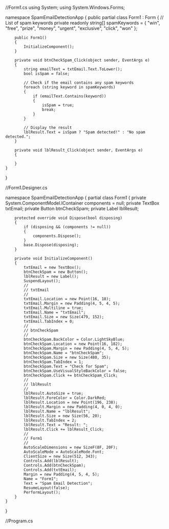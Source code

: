 //Form1.cs
using System;
using System.Windows.Forms;

namespace SpamEmailDetectionApp
{
    public partial class Form1 : Form
    {
        // List of spam keywords
        private readonly string[] spamKeywords = { "win", "free", "prize", "money", "urgent", "exclusive", "click", "won" };

        public Form1()
        {
            InitializeComponent();
        }

        private void btnCheckSpam_Click(object sender, EventArgs e)
        {
            string emailText = txtEmail.Text.ToLower();
            bool isSpam = false;

            // Check if the email contains any spam keywords
            foreach (string keyword in spamKeywords)
            {
                if (emailText.Contains(keyword))
                {
                    isSpam = true;
                    break;
                }
            }

            // Display the result
            lblResult.Text = isSpam ? "Spam detected!" : "No spam detected.";
        }

        private void lblResult_Click(object sender, EventArgs e)
        {

        }
    }
}

//Form1.Designer.cs


﻿namespace SpamEmailDetectionApp
{
    partial class Form1
    {
        private System.ComponentModel.IContainer components = null;
        private TextBox txtEmail;
        private Button btnCheckSpam;
        private Label lblResult;

        protected override void Dispose(bool disposing)
        {
            if (disposing && (components != null))
            {
                components.Dispose();
            }
            base.Dispose(disposing);
        }

        private void InitializeComponent()
        {
            txtEmail = new TextBox();
            btnCheckSpam = new Button();
            lblResult = new Label();
            SuspendLayout();
            // 
            // txtEmail
            // 
            txtEmail.Location = new Point(16, 18);
            txtEmail.Margin = new Padding(4, 5, 4, 5);
            txtEmail.Multiline = true;
            txtEmail.Name = "txtEmail";
            txtEmail.Size = new Size(479, 152);
            txtEmail.TabIndex = 0;
            // 
            // btnCheckSpam
            // 
            btnCheckSpam.BackColor = Color.LightSkyBlue;
            btnCheckSpam.Location = new Point(16, 182);
            btnCheckSpam.Margin = new Padding(4, 5, 4, 5);
            btnCheckSpam.Name = "btnCheckSpam";
            btnCheckSpam.Size = new Size(480, 35);
            btnCheckSpam.TabIndex = 1;
            btnCheckSpam.Text = "Check for Spam";
            btnCheckSpam.UseVisualStyleBackColor = false;
            btnCheckSpam.Click += btnCheckSpam_Click;
            // 
            // lblResult
            // 
            lblResult.AutoSize = true;
            lblResult.ForeColor = Color.DarkRed;
            lblResult.Location = new Point(196, 238);
            lblResult.Margin = new Padding(4, 0, 4, 0);
            lblResult.Name = "lblResult";
            lblResult.Size = new Size(56, 20);
            lblResult.TabIndex = 2;
            lblResult.Text = "Result: ";
            lblResult.Click += lblResult_Click;
            // 
            // Form1
            // 
            AutoScaleDimensions = new SizeF(8F, 20F);
            AutoScaleMode = AutoScaleMode.Font;
            ClientSize = new Size(512, 343);
            Controls.Add(lblResult);
            Controls.Add(btnCheckSpam);
            Controls.Add(txtEmail);
            Margin = new Padding(4, 5, 4, 5);
            Name = "Form1";
            Text = "Spam Email Detection";
            ResumeLayout(false);
            PerformLayout();
        }
    }
}

//Program.cs
